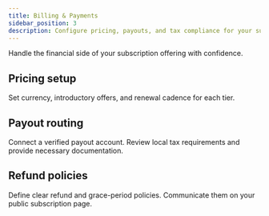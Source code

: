 ```yaml
---
title: Billing & Payments
sidebar_position: 3
description: Configure pricing, payouts, and tax compliance for your subscription tiers.
---
```


Handle the financial side of your subscription offering with confidence.

## Pricing setup
Set currency, introductory offers, and renewal cadence for each tier.

## Payout routing
Connect a verified payout account. Review local tax requirements and provide necessary documentation.

## Refund policies
Define clear refund and grace-period policies. Communicate them on your public subscription page.
